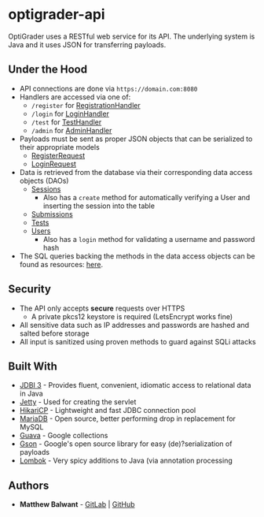 # optigrader-api

OptiGrader uses a RESTful web service for its API. The underlying system is Java and it uses JSON for transferring
payloads.

## Under the Hood

- API connections are done via `https://domain.com:8080`
- Handlers are accessed via one of:
    - `/register`  for  [RegistrationHandler](src/main/java/dev/mahabal/optigrader/api/handler/RegistrationHandler.java)
    - `/login`  for [LoginHandler](src/main/java/dev/mahabal/optigrader/api/handler/LoginHandler.java)
    - `/test`  for [TestHandler](src/main/java/dev/mahabal/optigrader/api/handler/TestHandler.java)
    - `/admin`  for [AdminHandler](src/main/java/dev/mahabal/optigrader/api/handler/AdminHandler.java)
- Payloads must be sent as proper JSON objects that can be serialized to their appropriate models
    -  [RegisterRequest](src/main/java/dev/mahabal/optigrader/api/gson/RegisterRequest.java)
    -  [LoginRequest](src/main/java/dev/mahabal/optigrader/api/gson/LoginRequest.java)
- Data is retrieved from the database via their corresponding data access objects (DAOs)
    - [Sessions](src/main/java/dev/mahabal/optigrader/api/dao/SessionDao.java)
      - Also has a `create` method for automatically verifying a User and inserting the session into the table
    - [Submissions](src/main/java/dev/mahabal/optigrader/api/dao/SubmissionDao.java)
    - [Tests](src/main/java/dev/mahabal/optigrader/api/dao/TestDao.java)
    - [Users](src/main/java/dev/mahabal/optigrader/api/dao/UserDao.java)
      - Also has a `login` method for validating a username and password hash
- The SQL queries backing the methods in the data access objects can be found as resources: [here](src/main/resources/dev/mahabal/optigrader/api/dao/). 

## Security

- The API only accepts **secure**  requests over HTTPS
  - A private pkcs12 keystore is required (LetsEncrypt works fine)
- All sensitive data such as IP addresses and passwords are hashed and salted before
storage
- All input is sanitized using proven methods to guard against SQLi attacks

## Built With
- [JDBI 3](https://github.com/jdbi/jdbi) - Provides fluent, convenient, idiomatic access to relational data in Java
- [Jetty](https://github.com/eclipse/jetty.project) - Used for creating the servlet
- [HikariCP](https://github.com/brettwooldridge/HikariCP) - Lightweight and fast JDBC connection pool
- [MariaDB](https://mariadb.org) - Open source, better performing drop in replacement for MySQL
- [Guava](https://github.com/google/guava) - Google collections
- [Gson](https://github.com/google/gson) - Google's open source library for easy (de)?serialization of payloads
- [Lombok](https://github.com/rzwitserloot/lombok) - Very spicy additions to Java (via annotation processing

## Authors 

- **Matthew Balwant** - [GitLab](https://mahabal.dev/explore/projects) | [GitHub](https://github.com/rsbmatt)